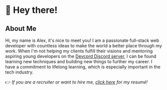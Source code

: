 # 👋 Hey there!

## About Me
Hi, my name is Alex, it's nice to meet you! I am a passionate full-stack web developer with countless ideas to make the world a better place through my work. When I'm not helping my clients fulfill their visions and mentoring aspiring young developers on the [Devcord Discord server](https://discord.gg/devcord), I can be found learning new techniques and building new things to further my career. I have a commitment to lifelong learning, which is especially important in the tech industry.

👉  _If you are a recruiter or want to hire me, [click here](https://crockerbytes.com/cv) for my resumé!_
